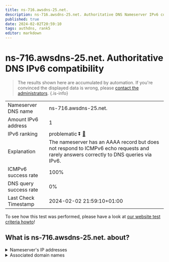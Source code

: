 ```yaml
---
title: ns-716.awsdns-25.net.
description: ns-716.awsdns-25.net. Authoritative DNS Nameserver IPv6 compatibility
published: true
date: 2024-02-02T20:59:10
tags: authdns, rank5
editor: markdown
---
```


# ns-716.awsdns-25.net. Authoritative DNS IPv6 compatibility

> The results shown here are accumulated by automation. If you're convinced the displayed data is wrong, please [contact the administrators](/howto/chat). 
{.is-info}




|   |   |
| - | - |
| Nameserver DNS name | ns-716.awsdns-25.net.
| Amount IPv6 address | 1
| IPv6 ranking | problematic :arrow_double_down: [🔗](/howto/ranking) |
| Explanation | The nameserver has an AAAA record but does not respond to ICMPv6 echo requests and rarely answers correctly to DNS queries via IPv6. |
| ICMPv6 success rate | 100%|
| DNS query success rate | 0% |
| Last Check Timestamp | 2024-02-02 21:59:10+01:00 |

To see how this test was performed, please have a look at [our website test criteria howto](/howto/testcriteria/authdns)!


## What is ns-716.awsdns-25.net. about?




<details>
<summary>Nameserver's IP addresses</summary>

2600:9000:5302:cc00::1

</details>



<details>
<summary>Associated domain names</summary>

www.booking.com

</details>
